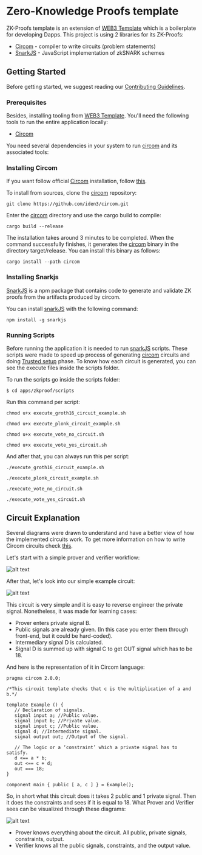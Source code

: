# Zero-Knowledge Proofs template

ZK-Proofs template is an extension of [WEB3 Template](https://github.com/Byont-Ventures/web3-template) which is a boilerplate for developing Dapps. This project is using 2 libraries for its ZK-Proofs:

- [Circom](https://github.com/iden3/circom) - compiler to write circuits (problem statements)
- [SnarkJS](https://github.com/iden3/snarkjs) - JavaScript implementation of zkSNARK schemes

## Getting Started

Before getting started, we suggest reading our [Contributing Guidelines](/CONTRIBUTING.md).

### Prerequisites

Besides, installing tooling from [WEB3 Template](https://github.com/Byont-Ventures/web3-template). You'll need the following tools to run the entire application locally:

- [Circom](https://github.com/iden3/circom)

You need several dependencies in your system to run [circom](https://github.com/iden3/circom) and its associated tools:

### Installing Circom

If you want follow official [Circom](https://docs.circom.io/getting-started/installation/#installing-circom) installation, follow [this](https://docs.circom.io/getting-started/installation/#installing-circom).

To install from sources, clone the [circom](https://github.com/iden3/circom) repository:

```
git clone https://github.com/iden3/circom.git
```

Enter the [circom](https://github.com/iden3/circom) directory and use the cargo build to compile:

```
cargo build --release
```

The installation takes around 3 minutes to be completed. When the command successfully finishes, it generates the [circom](https://github.com/iden3/circom) binary in the directory target/release. You can install this binary as follows:

```
cargo install --path circom
```

### Installing Snarkjs

[SnarkJS](https://github.com/iden3/snarkjs) is a npm package that contains code to generate and validate ZK proofs from the artifacts produced by circom.

You can install [snarkJS](https://github.com/iden3/snarkjs) with the following command:

```
npm install -g snarkjs
```

### Running Scripts

Before running the application it is needed to run [snarkJS](https://github.com/iden3/snarkjs) scripts. These scripts were made to speed up process of generating [circom](https://github.com/iden3/circom) circuits and doing [Trusted setup](https://blog.hermez.io/hermez-zero-knowledge-proofs/) phase.
To know how each circuit is generated, you can see the execute files inside the scripts folder.

To run the scripts go inside the scripts folder:

```
$ cd apps/zkproof/scripts
```

Run this command per script:

```
chmod u+x execute_groth16_circuit_example.sh

chmod u+x execute_plonk_circuit_example.sh

chmod u+x execute_vote_no_circuit.sh

chmod u+x execute_vote_yes_circuit.sh
```

And after that, you can always run this per script:

```
./execute_groth16_circuit_example.sh

./execute_plonk_circuit_example.sh

./execute_vote_no_circuit.sh

./execute_vote_yes_circuit.sh
```

## Circuit Explanation

Several diagrams were drawn to understand and have a better view of how the implemented circuits work.
To get more information on how to write Circom circuits check [this](https://docs.circom.io/).

Let's start with a simple prover and verifier workflow:

![alt text](https://github.com/ignashub/web3-template/blob/main/apps/zkproof/diagrams/prover_verifier_workflow.png?raw=true)

After that, let's look into our simple example circuit:

![alt text](https://github.com/ignashub/web3-template/blob/main/apps/zkproof/diagrams/arithmetic_circuit_example.png?raw=true)

This circuit is very simple and it is easy to reverse engineer the private signal. Nonetheless, it was made for
learning cases:

- Prover enters private signal B.
- Public signals are already given. (In this case you enter them through front-end, but it could be hard-coded).
- Intermediary signal D is calculated.
- Signal D is summed up with signal C to get OUT signal which has to be 18.

And here is the representation of it in Circom language:

```
pragma circom 2.0.0;

/*This circuit template checks that c is the multiplication of a and b.*/

template Example () {
   // Declaration of signals.
   signal input a; //Public value.
   signal input b; //Private value.
   signal input c; //Public value.
   signal d; //Intermediate signal.
   signal output out; //Output of the signal.

   // The logic or a ‘constraint’ which a private signal has to satisfy.
   d <== a * b;
   out <== c + d;
   out === 18;
}

component main { public [ a, c ] } = Example();
```

So, in short what this circuit does it takes 2 public and 1 private signal. Then it does the constraints and sees
if it is equal to 18.
What Prover and Verifier sees can be visualized through these diagrams:

![alt text](https://github.com/ignashub/web3-template/blob/main/apps/zkproof/diagrams/prover_verifier_views.png?raw=true)

- Prover knows everything about the circuit. All public, private signals, constraints, output.
- Verifier knows all the public signals, constraints, and the output value.
